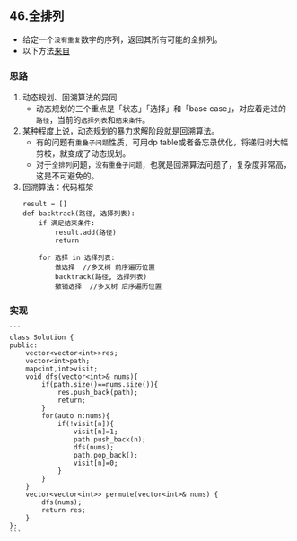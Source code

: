 

## 46.全排列
- 给定一个`没有重复`数字的序列，返回其所有可能的全排列。
- 以下方法[来自](https://labuladong.gitbook.io/algo/di-ling-zhang-bi-du-xi-lie/hui-su-suan-fa-xiang-jie-xiu-ding-ban#yi-quan-pai-lie-wen-ti)


### 思路
1. 动态规划、回溯算法的异同
    + 动态规划的三个重点是「状态」「选择」和「base case」，对应着走过的`路径`，当前的`选择列表`和`结束条件`。
2. 某种程度上说，动态规划的暴力求解阶段就是回溯算法。
    + 有的问题有`重叠子问题`性质，可用dp table或者备忘录优化，将递归树大幅剪枝，就变成了动态规划。
    + 对于`全排列`问题，`没有重叠子问题`，也就是回溯算法问题了，复杂度非常高，这是不可避免的。
3. 回溯算法：代码框架
    ```
    result = []
    def backtrack(路径, 选择列表):
        if 满足结束条件:
            result.add(路径)
            return
        
        for 选择 in 选择列表:
            做选择  //多叉树 前序遍历位置
            backtrack(路径, 选择列表)
            撤销选择  //多叉树 后序遍历位置
    ```


### 实现
    ```
    class Solution {
    public:
        vector<vector<int>>res;
        vector<int>path;
        map<int,int>visit;
        void dfs(vector<int>& nums){
            if(path.size()==nums.size()){
                res.push_back(path);
                return;
            }
            for(auto n:nums){
                if(!visit[n]){
                    visit[n]=1;
                    path.push_back(n);
                    dfs(nums);
                    path.pop_back();
                    visit[n]=0;
                }
            }
        }
        vector<vector<int>> permute(vector<int>& nums) {        
            dfs(nums);
            return res;
        }
    };
    ```
